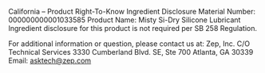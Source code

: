  
 
 
California – Product Right-To-Know Ingredient Disclosure 
Material Number: 000000000001033585 
Product Name: Misty Si-Dry Silicone Lubricant 
Ingredient disclosure for this product is not required per SB 258 Regulation. 
 
For additional information or question, please contact us at: 
Zep, Inc. 
C/O Technical Services 
3330 Cumberland Blvd. SE, Ste 700 
Atlanta, GA 30339 
Email: asktech@zep.com 
 
 
 
 
